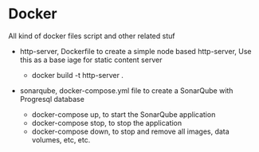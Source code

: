 Docker
=======
All kind of docker files script and other related stuf

* http-server, Dockerfile to create a simple node based http-server, Use this as a base iage for static content server
  * docker build -t http-server .

* sonarqube, docker-compose.yml file to create a SonarQube with Progresql database
  * docker-compose up, to start the SonarQube application
  * docker-compose stop, to stop the application
  * docker-compose down, to stop and remove all images, data volumes, etc, etc.

